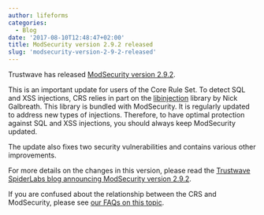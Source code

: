 ```yaml
---
author: lifeforms
categories:
  - Blog
date: '2017-08-10T12:48:47+02:00'
title: ModSecurity version 2.9.2 released
slug: 'modsecurity-version-2-9-2-released'
---
```


Trustwave has released [ModSecurity version 2.9.2](https://www.trustwave.com/Resources/SpiderLabs-Blog/Announcing-ModSecurity-version-2-9-2/).

This is an important update for users of the Core Rule Set. To detect SQL and XSS injections, CRS relies in part on the [libinjection](https://github.com/client9/libinjection/blob/master/README.md) library by Nick Galbreath. This library is bundled with ModSecurity. It is regularly updated to address new types of injections. Therefore, to have optimal protection against SQL and XSS injections, you should always keep ModSecurity updated.

The update also fixes two security vulnerabilities and contains various other improvements.

For more details on the changes in this version, please read the [Trustwave SpiderLabs blog announcing ModSecurity version 2.9.2](https://www.trustwave.com/Resources/SpiderLabs-Blog/Announcing-ModSecurity-version-2-9-2/).

If you are confused about the relationship between the CRS and ModSecurity, please see [our FAQs on this topic](https://coreruleset.org/faq/).
